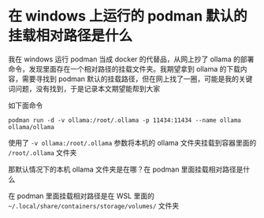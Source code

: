 # 在 windows 上运行的 podman 默认的挂载相对路径是什么

我在 windows 运行 podman 当成 docker 的代替品，从网上抄了 ollama 的部署命令，发现里面存在一个相对路径的挂载文件夹。我期望拿到 ollama 的下载内容，需要寻找到 podman 默认的挂载路径，但在网上找了一圈，可能是我的关键词问题，没有找到，于是记录本文期望能帮到大家

<!--more-->
<!-- CreateTime:2024/04/25 07:13:43 -->

<!-- 发布 -->
<!-- 博客 -->

如下面命令

```
podman run -d -v ollama:/root/.ollama -p 11434:11434 --name ollama ollama/ollama
```

使用了 `-v ollama:/root/.ollama` 参数将本机的 ollama 文件夹挂载到容器里面的 `/root/.ollama` 文件夹

那默认情况下的本机 ollama 文件夹是在哪？在 podman 里面挂载相对路径是什么

在 podman 里面挂载相对路径是在 WSL 里面的 `~/.local/share/containers/storage/volumes/` 文件夹